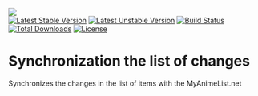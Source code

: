 <img src="http://cdn.myanimelist.net/images/mal-logo-small.jpg" /><br />
[![Latest Stable Version](https://poser.pugx.org/anime-db/my-anime-list-sync-bundle/v/stable.png)](https://packagist.org/packages/anime-db/my-anime-list-sync-bundle)
[![Latest Unstable Version](https://poser.pugx.org/anime-db/my-anime-list-sync-bundle/v/unstable.png)](https://packagist.org/packages/anime-db/my-anime-list-sync-bundle)
[![Build Status](https://travis-ci.org/anime-db/my-anime-list-sync-bundle.png)](https://travis-ci.org/anime-db/my-anime-list-sync-bundle)
[![Total Downloads](https://poser.pugx.org/anime-db/my-anime-list-sync-bundle/downloads.png)](https://packagist.org/packages/anime-db/my-anime-list-sync-bundle)
[![License](https://poser.pugx.org/anime-db/my-anime-list-sync-bundle/license.png)](https://packagist.org/packages/anime-db/my-anime-list-sync-bundle)

Synchronization the list of changes
====================================

Synchronizes the changes in the list of items with the MyAnimeList.net
